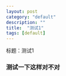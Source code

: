 ```yaml
---
layout: post
category: "default"
description: ""
title:  "测试1"
tags: [default]
---
```

标题：测试1

### 测试一下这样对不对

